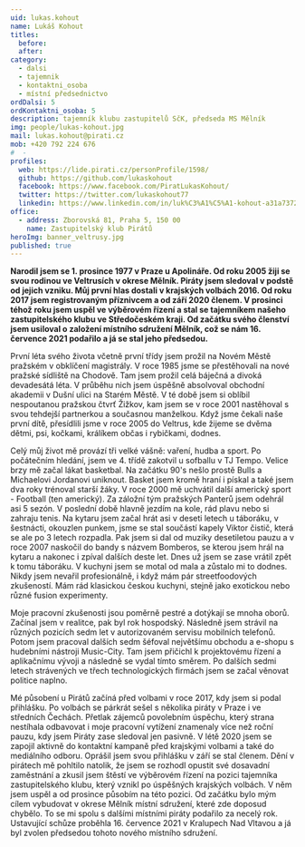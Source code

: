 ```yaml
---
uid: lukas.kohout
name: Lukáš Kohout
titles:
  before:
  after: 
category:
  - dalsi
  - tajemnik
  - kontaktni_osoba
  - místní předsednictvo
ordDalsi: 5
ordKontaktni_osoba: 5
description: tajemník klubu zastupitelů SčK, předseda MS Mělník
img: people/lukas-kohout.jpg
mail: lukas.kohout@pirati.cz
mob: +420 792 224 676
#  - 
profiles:
  web: https://lide.pirati.cz/personProfile/1598/
  github: https://github.com/lukaskohout
  facebook: https://www.facebook.com/PiratLukasKohout/
  twitter: https://twitter.com/lukaskohout77
  linkedin: https://www.linkedin.com/in/luk%C3%A1%C5%A1-kohout-a31a7372/
office:
  - address: Zborovská 81, Praha 5, 150 00
    name: Zastupitelský klub Pirátů 
heroImg: banner_veltrusy.jpg
published: true
---
```


**Narodil jsem se 1. prosince 1977 v Praze u Apolináře. Od roku 2005 žiji se svou rodinou ve Veltrusích v okrese Mělník. Piráty jsem sledoval v podstě od jejich vzniku. Můj první hlas dostali v krajských volbách 2016. Od roku 2017 jsem registrovaným příznivcem a od září 2020 členem. V prosinci téhož roku jsem uspěl ve výběrovém řízení a stal se tajemníkem našeho zastupitelského klubu ve Středočeském kraji. Od začátku svého členství jsem usiloval o založení místního sdružení Mělník, což se nám 16. července 2021 podařilo a já se stal jeho předsedou.**


První léta svého života včetně první třídy jsem prožil na Novém Městě pražském v obklíčení magistrály. V roce 1985 jsme se přestěhovali na nové pražské sídliště na Chodově. Tam jsem prožil celá báječná a divoká devadesátá léta. V průběhu nich jsem úspěšně absolvoval obchodní akademii v Dušní ulici na Starém Městě. V té době jsem si oblíbil nespoutanou pražskou čtvrť Žižkov, kam jsem se v roce 2001 nastěhoval s svou tehdejší partnerkou a současnou manželkou. Když jsme čekali naše první dítě, přesídlili jsme v roce 2005 do Veltrus, kde žijeme se dvěma dětmi, psi, kočkami, králíkem občas i rybičkami, dodnes.

Celý můj život mě provází tři velké vášně: vaření, hudba a sport. Po počátečním hledání, jsem ve 4. třídě zakotvil u sofballu v TJ Tempo. Velice brzy mě začal lákat basketbal. Na začátku 90's nešlo prostě Bulls a Michaelovi Jordanovi uniknout. Basket jsem kromě hraní i pískal a také jsem dva roky trénoval starší žáky. V roce 2000 mě uchvátil další americký sport - Football (ten americký). Za záložní tým pražských Panterů jsem odehrál asi 5 sezón. V poslední době hlavně jezdím na kole, rád plavu nebo si zahraju tenis. 
Na kytaru jsem začal hrát asi v deseti letech u táboráku, v šestnácti, okouzlen punkem, jsme se stal součástí kapely Viktor čistič, která se ale po 3 letech rozpadla. Pak jsem si dal od muziky desetiletou pauzu a v roce 2007 naskočil do bandy s názvem Bomberos, se kterou jsem hrál na kytaru a nakonec i zpíval dalších deste let. Dnes už jsem se zase vrátil zpět k tomu táboráku. 
V kuchyni jsem se motal od mala a zůstalo mi to dodnes. Nikdy jsem nevařil profesionálně, i když mám pár streetfoodových zkušeností. Mám rád klasickou českou kuchyni, stejně jako exotickou nebo různé fusion experimenty.

Moje pracovní zkušenosti jsou poměrně pestré a dotýkají se mnoha oborů. Začínal jsem v realitce, pak byl rok hospodský. Následně jsem strávil na různých pozicích sedm let v autorizovaném servisu mobilních telefonů. Potom jsem pracoval dalších sedm šéfoval největšímu obchodu a e-shopu s hudebními nástroji Music-City. Tam jsem přičichl k projektovému řízení a aplikačnímu vývoji a následně se vydal tímto směrem. Po dalších sedmi letech strávených ve třech technologických firmách jsem se začal věnovat politice naplno.

Mé působení u Pirátů začíná před volbami v roce 2017, kdy jsem si podal přihlášku. Po volbách se párkrát sešel s několika piráty v Praze i ve středních Čechách. Přetlak zájemců povolebním úspěchu, který strana nestíhala odbavovat i moje pracovní vytížení znamenaly více než roční pauzu, kdy jsem Piráty zase sledoval jen pasivně. V létě 2020 jsem se zapojil aktivně do kontaktní kampaně před krajskými volbami a také do mediálního odboru. Oprášil jsem svou přihlášku v září se stal členem. Dění v pirátech mě pohltilo natolik, že jsem se rozhodl opustit své dosavadní zaměstnání a zkusil jsem štěstí ve výběrovém řízení na pozici tajemníka zastupitelského klubu, který vznikl po úspěšných krajských volbách. V něm jsem uspěl a od prosince působím na této pozici. Od začátku bylo mým cílem vybudovat v okrese Mělník místní sdružení, které zde doposud chybělo. To se mi spolu s dalšími místními piráty podařilo za necelý rok. Ustavující schůze proběhla 16. července 2021 v Kralupech Nad Vltavou a já byl zvolen předsedou tohoto nového místního sdružení.
